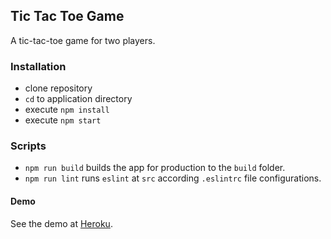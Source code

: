 ## Tic Tac Toe Game

A tic-tac-toe game for two players.

### Installation

* clone repository
* `cd` to application directory
* execute `npm install`
* execute `npm start`


### Scripts
* `npm run build` builds the app for production to the `build` folder.
* `npm run lint` runs `eslint` at `src` according `.eslintrc` file configurations.

#### Demo

See the demo at [Heroku](https://react-tic-tac-toe-demo.herokuapp.com).
